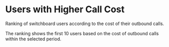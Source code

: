 # Users with Higher Call Cost

Ranking of switchboard users according to the cost of their 
outbound calls.

The ranking shows the first 10 users based on the cost of outbound calls 
within the selected period.
